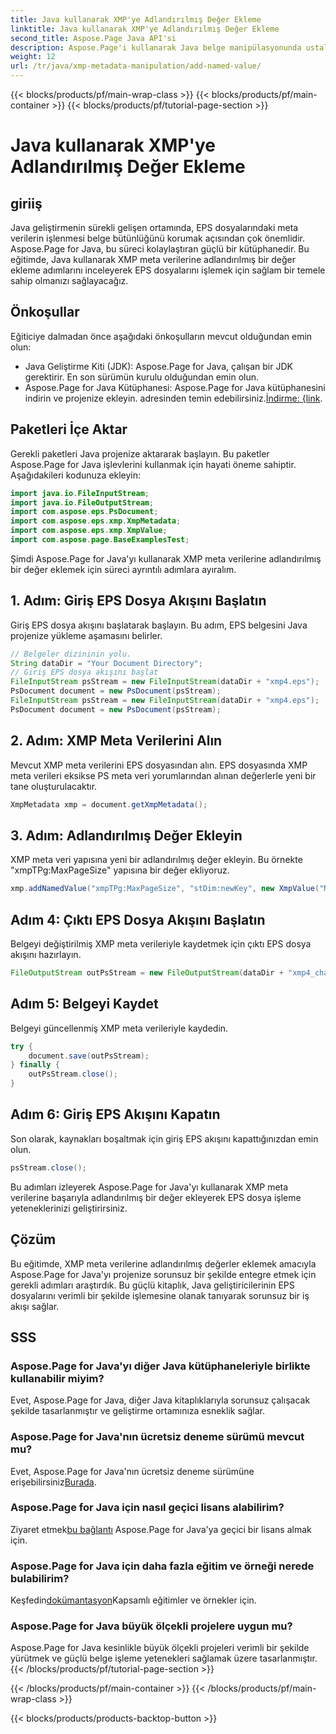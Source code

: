 ```yaml
---
title: Java kullanarak XMP'ye Adlandırılmış Değer Ekleme
linktitle: Java kullanarak XMP'ye Adlandırılmış Değer Ekleme
second_title: Aspose.Page Java API'si
description: Aspose.Page'i kullanarak Java belge manipülasyonunda ustalaşın! Sorunsuz entegrasyon için adım adım kılavuzumuzla XMP meta verilerine adlandırılmış değerleri zahmetsizce ekleyin.
weight: 12
url: /tr/java/xmp-metadata-manipulation/add-named-value/
---
```


{{< blocks/products/pf/main-wrap-class >}}
{{< blocks/products/pf/main-container >}}
{{< blocks/products/pf/tutorial-page-section >}}

# Java kullanarak XMP'ye Adlandırılmış Değer Ekleme

## giriiş
Java geliştirmenin sürekli gelişen ortamında, EPS dosyalarındaki meta verilerin işlenmesi belge bütünlüğünü korumak açısından çok önemlidir. Aspose.Page for Java, bu süreci kolaylaştıran güçlü bir kütüphanedir. Bu eğitimde, Java kullanarak XMP meta verilerine adlandırılmış bir değer ekleme adımlarını inceleyerek EPS dosyalarını işlemek için sağlam bir temele sahip olmanızı sağlayacağız.
## Önkoşullar
Eğiticiye dalmadan önce aşağıdaki önkoşulların mevcut olduğundan emin olun:
- Java Geliştirme Kiti (JDK): Aspose.Page for Java, çalışan bir JDK gerektirir. En son sürümün kurulu olduğundan emin olun.
- Aspose.Page for Java Kütüphanesi: Aspose.Page for Java kütüphanesini indirin ve projenize ekleyin. adresinden temin edebilirsiniz.[İndirme: {link](https://releases.aspose.com/page/java/).
## Paketleri İçe Aktar
Gerekli paketleri Java projenize aktararak başlayın. Bu paketler Aspose.Page for Java işlevlerini kullanmak için hayati öneme sahiptir. Aşağıdakileri kodunuza ekleyin:
```java
import java.io.FileInputStream;
import java.io.FileOutputStream;
import com.aspose.eps.PsDocument;
import com.aspose.eps.xmp.XmpMetadata;
import com.aspose.eps.xmp.XmpValue;
import com.aspose.page.BaseExamplesTest;
```
Şimdi Aspose.Page for Java'yı kullanarak XMP meta verilerine adlandırılmış bir değer eklemek için süreci ayrıntılı adımlara ayıralım.
## 1. Adım: Giriş EPS Dosya Akışını Başlatın
Giriş EPS dosya akışını başlatarak başlayın. Bu adım, EPS belgesini Java projenize yükleme aşamasını belirler.
```java
// Belgeler dizininin yolu.
String dataDir = "Your Document Directory";
// Giriş EPS dosya akışını başlat
FileInputStream psStream = new FileInputStream(dataDir + "xmp4.eps");
PsDocument document = new PsDocument(psStream);
FileInputStream psStream = new FileInputStream(dataDir + "xmp4.eps");
PsDocument document = new PsDocument(psStream);
```
## 2. Adım: XMP Meta Verilerini Alın
Mevcut XMP meta verilerini EPS dosyasından alın. EPS dosyasında XMP meta verileri eksikse PS meta veri yorumlarından alınan değerlerle yeni bir tane oluşturulacaktır.
```java
XmpMetadata xmp = document.getXmpMetadata();
```
## 3. Adım: Adlandırılmış Değer Ekleyin
XMP meta veri yapısına yeni bir adlandırılmış değer ekleyin. Bu örnekte "xmpTPg:MaxPageSize" yapısına bir değer ekliyoruz.
```java
xmp.addNamedValue("xmpTPg:MaxPageSize", "stDim:newKey", new XmpValue("NewValue"));
```
## Adım 4: Çıktı EPS Dosya Akışını Başlatın
Belgeyi değiştirilmiş XMP meta verileriyle kaydetmek için çıktı EPS dosya akışını hazırlayın.
```java
FileOutputStream outPsStream = new FileOutputStream(dataDir + "xmp4_changed.eps");
```
## Adım 5: Belgeyi Kaydet
Belgeyi güncellenmiş XMP meta verileriyle kaydedin.
```java
try {
    document.save(outPsStream);
} finally {
    outPsStream.close();
}
```
## Adım 6: Giriş EPS Akışını Kapatın
Son olarak, kaynakları boşaltmak için giriş EPS akışını kapattığınızdan emin olun.
```java
psStream.close();
```
Bu adımları izleyerek Aspose.Page for Java'yı kullanarak XMP meta verilerine başarıyla adlandırılmış bir değer ekleyerek EPS dosya işleme yeteneklerinizi geliştirirsiniz.
## Çözüm
Bu eğitimde, XMP meta verilerine adlandırılmış değerler eklemek amacıyla Aspose.Page for Java'yı projenize sorunsuz bir şekilde entegre etmek için gerekli adımları araştırdık. Bu güçlü kitaplık, Java geliştiricilerinin EPS dosyalarını verimli bir şekilde işlemesine olanak tanıyarak sorunsuz bir iş akışı sağlar.
## SSS
### Aspose.Page for Java'yı diğer Java kütüphaneleriyle birlikte kullanabilir miyim?
Evet, Aspose.Page for Java, diğer Java kitaplıklarıyla sorunsuz çalışacak şekilde tasarlanmıştır ve geliştirme ortamınıza esneklik sağlar.
### Aspose.Page for Java'nın ücretsiz deneme sürümü mevcut mu?
 Evet, Aspose.Page for Java'nın ücretsiz deneme sürümüne erişebilirsiniz[Burada](https://releases.aspose.com/).
### Aspose.Page for Java için nasıl geçici lisans alabilirim?
 Ziyaret etmek[bu bağlantı](https://purchase.aspose.com/temporary-license/) Aspose.Page for Java'ya geçici bir lisans almak için.
### Aspose.Page for Java için daha fazla eğitim ve örneği nerede bulabilirim?
 Keşfedin[dokümantasyon](https://reference.aspose.com/page/java/)Kapsamlı eğitimler ve örnekler için.
### Aspose.Page for Java büyük ölçekli projelere uygun mu?
Aspose.Page for Java kesinlikle büyük ölçekli projeleri verimli bir şekilde yürütmek ve güçlü belge işleme yetenekleri sağlamak üzere tasarlanmıştır.
{{< /blocks/products/pf/tutorial-page-section >}}

{{< /blocks/products/pf/main-container >}}
{{< /blocks/products/pf/main-wrap-class >}}

{{< blocks/products/products-backtop-button >}}
